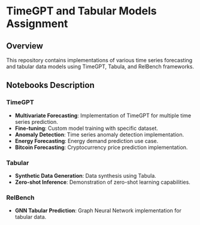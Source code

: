 # TimeGPT and Tabular Models Assignment

## Overview

This repository contains implementations of various time series forecasting and tabular data models using TimeGPT, Tabula, and RelBench frameworks.

## Notebooks Description

### TimeGPT

- **Multivariate Forecasting**: Implementation of TimeGPT for multiple time series prediction.
- **Fine-tuning**: Custom model training with specific dataset.
- **Anomaly Detection**: Time series anomaly detection implementation.
- **Energy Forecasting**: Energy demand prediction use case.
- **Bitcoin Forecasting**: Cryptocurrency price prediction implementation.

### Tabular

- **Synthetic Data Generation**: Data synthesis using Tabula.
- **Zero-shot Inference**: Demonstration of zero-shot learning capabilities.

### RelBench

- **GNN Tabular Prediction**: Graph Neural Network implementation for tabular data.
